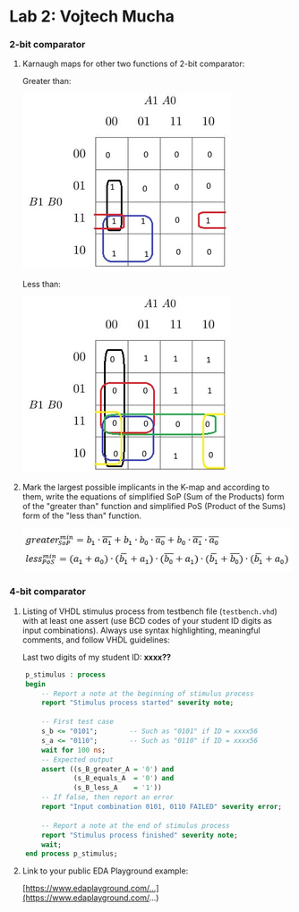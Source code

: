 # Lab 2: Vojtech Mucha

### 2-bit comparator

1. Karnaugh maps for other two functions of 2-bit comparator:

   Greater than:

   ![K-maps](https://github.com/mucha006/digital-electronics-1/blob/main/02-logic/cv_2_b_vetsi_a.jpg)

   Less than:

   ![K-maps](https://github.com/mucha006/digital-electronics-1/blob/main/02-logic/cv_2_b_mensi_a.jpg)

2. Mark the largest possible implicants in the K-map and according to them, write the equations of simplified SoP (Sum of the Products) form of the "greater than" function and simplified PoS (Product of the Sums) form of the "less than" function.

   ![Logic functions](https://github.com/mucha006/digital-electronics-1/blob/main/02-logic/cv_2_rce.JPG)

### 4-bit comparator

1. Listing of VHDL stimulus process from testbench file (`testbench.vhd`) with at least one assert (use BCD codes of your student ID digits as input combinations). Always use syntax highlighting, meaningful comments, and follow VHDL guidelines:

   Last two digits of my student ID: **xxxx??**

```vhdl
    p_stimulus : process
    begin
        -- Report a note at the beginning of stimulus process
        report "Stimulus process started" severity note;

        -- First test case
        s_b <= "0101";        -- Such as "0101" if ID = xxxx56
        s_a <= "0110";        -- Such as "0110" if ID = xxxx56
        wait for 100 ns;
        -- Expected output
        assert ((s_B_greater_A = '0') and
                (s_B_equals_A  = '0') and
                (s_B_less_A    = '1'))
        -- If false, then report an error
        report "Input combination 0101, 0110 FAILED" severity error;

        -- Report a note at the end of stimulus process
        report "Stimulus process finished" severity note;
        wait;
    end process p_stimulus;
```

2. Link to your public EDA Playground example:

   [https://www.edaplayground.com/...](https://www.edaplayground.com/...)
